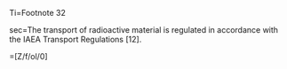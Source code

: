 Ti=Footnote 32

sec=The transport of radioactive material is regulated in accordance with the IAEA Transport Regulations [12].

=[Z/f/ol/0]
